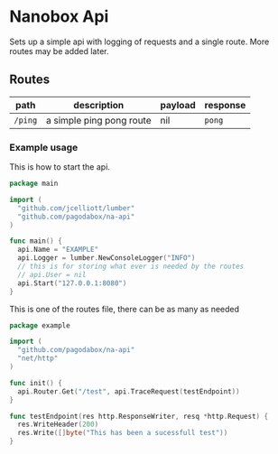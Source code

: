 # Nanobox Api

Sets up a simple api with logging of requests and a single route. More routes may be added later.

## Routes

| path | description | payload | response |
| --- | --- | --- | --- |
| `/ping` | a simple ping pong route | nil | `pong` |


### Example usage

This is how to start the api.
```go
package main

import (
  "github.com/jcelliott/lumber"
  "github.com/pagodabox/na-api"
)

func main() {
  api.Name = "EXAMPLE"
  api.Logger = lumber.NewConsoleLogger("INFO")
  // this is for storing what ever is needed by the routes
  // api.User = nil
  api.Start("127.0.0.1:8080")
}

```

This is one of the routes file, there can be as many as needed
```go
package example

import (
  "github.com/pagodabox/na-api"
  "net/http"
)

func init() {
  api.Router.Get("/test", api.TraceRequest(testEndpoint))
}

func testEndpoint(res http.ResponseWriter, resq *http.Request) {
  res.WriteHeader(200)
  res.Write([]byte("This has been a sucessfull test"))
}

```